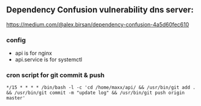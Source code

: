 
## Dependency Confusion vulnerability dns server: 
https://medium.com/@alex.birsan/dependency-confusion-4a5d60fec610

### config
* api is for nginx
* api.service is for systemctl

### cron script for git commit & push
`*/15 * * * * /bin/bash -l -c 'cd /home/maxx/api/ && /usr/bin/git add . && /usr/bin/git commit -m "update log" && /usr/bin/git push origin master'`
